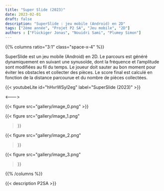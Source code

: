 ```yaml
---
title: "Super Slide (2023)"
date: 2023-02-01
draft: false
description: "SuperSlide : jeu mobile (Android) en 2D"
tags: ["2ème année", "Projet P2 SA", "Jeu mobile", "2D"]
authors : ["Flückiger Jonas", "Nouidri Sami", "Plumey Simon"]
---
```


{{% columns ratio="3:1" class="space-x-4" %}} <!-- begin columns block -->

SuperSlide est un jeu mobile (Android) en 2D.
Le parcours est généré dynamiquement en suivant une synusoïde, dont la fréquence et l’amplitude sont modifiées au fil du temps.
Le joueur doit sauter au bon moment pour éviter les obstacles et collecter des pièces.
Le score final est calculé en fonction de la distance parcourue et du nombre de pièces collectées.

{{< youtubeLite id="hHvrWSyl2eg" label="SuperSlide (2023)" >}}

<---> <!-- magic separator, between columns -->

<div class="[&>figure]:my-4">
{{< figure
src="gallery/image_0.png"
>}}

{{< figure
src="gallery/image_1.png"
>}}

{{< figure
src="gallery/image_2.png"
>}}

{{< figure
src="gallery/image_3.png"
>}}
</div>

{{% /columns %}}

{{< description P2SA >}}
